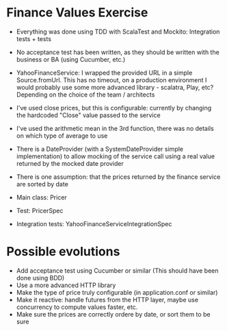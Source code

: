 Finance Values Exercise
=======================

- Everything was done using TDD with ScalaTest and Mockito: Integration tests + tests
- No acceptance test has been written, as they should be written with the business or BA (using Cucumber, etc.)
- YahooFinanceService: I wrapped the provided URL in a simple Source.fromUrl. This has no timeout, on a production environment I would probably use some more advanced library - scalatra, Play, etc? Depending on the choice of the team / architects
- I've used close prices, but this is configurable: currently by changing the hardcoded "Close" value passed to the service
- I've used the arithmetic mean in the 3rd function, there was no details on which type of average to use
- There is a DateProvider (with a SystemDateProvider simple implementation) to allow mocking of the service call using a real value returned by the mocked date provider
- There is one assumption: that the prices returned by the finance service are sorted by date

- Main class: Pricer
- Test: PricerSpec
- Integration tests: YahooFinanceServiceIntegrationSpec


Possible evolutions
===================

- Add acceptance test using Cucumber or similar (This should have been done using BDD)
- Use a more advanced HTTP library
- Make the type of price truly configurable (in application.conf or similar)
- Make it reactive: handle futures from the HTTP layer, maybe use concurrency to compute values faster, etc.
- Make sure the prices are correctly ordere by date, or sort them to be sure
